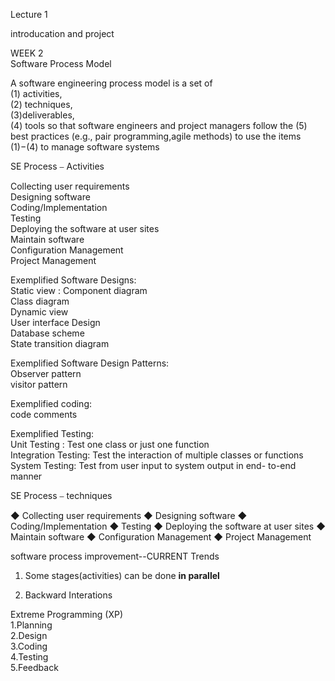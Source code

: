 Lecture 1  

introducation and project  

WEEK 2  
Software Process Model

A software engineering process model is
a set of   
(1) activities,   
(2) techniques,  
(3)deliverables,    
(4) tools so that software engineers and project managers follow the  (5) best practices (e.g., pair programming,agile methods) to use the items (1)−(4) to
manage software systems

SE Process ⎯ Activities

Collecting user requirements  
Designing software  
Coding/Implementation  
Testing  
Deploying the software at user sites  
Maintain software  
Configuration Management  
Project Management  

Exemplified Software Designs:  
Static view : Component diagram  
Class diagram  
Dynamic view  
User interface Design  
Database scheme  
State transition diagram  

Exemplified Software Design Patterns:  
Observer pattern  
visitor pattern  

Exemplified coding:  
code comments

Exemplified Testing:  
Unit Testing : Test one class or just one function  
Integration Testing: Test the interaction of multiple classes or functions  
System Testing: Test from user input to system output in end- to-end manner  

SE Process ⎯ techniques  

◆ Collecting user requirements
◆ Designing software
◆ Coding/Implementation
◆ Testing
◆ Deploying the software at user sites
◆ Maintain software
◆ Configuration Management
◆ Project Management

software process improvement--CURRENT Trends 

1. Some stages(activities) can be done **in parallel**

2. Backward Interations

Extreme Programming (XP)  
1.Planning  
2.Design  
3.Coding  
4.Testing  
5.Feedback  











